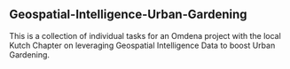 ## Geospatial-Intelligence-Urban-Gardening

This is a collection of individual tasks for an Omdena project with the local Kutch Chapter on leveraging Geospatial Intelligence Data to boost Urban Gardening.
